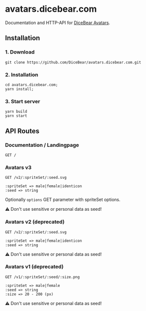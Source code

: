 # avatars.dicebear.com

Documentation and HTTP-API for [DiceBear Avatars](https://github.com/DiceBear/avatars).

## Installation

### 1. Download

```
git clone https://github.com/DiceBear/avatars.dicebear.com.git
```

### 2. Installation

```
cd avatars.dicebear.com;
yarn install;
```

### 3. Start server

```
yarn build
yarn start
```

## API Routes

### Documentation / Landingpage

```
GET /
```

### Avatars v3

```
GET /v2/:spriteSet/:seed.svg
```

```
:spriteSet => male|female|identicon
:seed => string
```

Optionally `options` GET parameter with spriteSet options.

⚠️ Don't use sensitive or personal data as seed!

### Avatars v2 (deprecated)

```
GET /v2/:spriteSet/:seed.svg
```

```
:spriteSet => male|female|identicon
:seed => string
```

⚠️ Don't use sensitive or personal data as seed!

### Avatars v1 (deprecated)

```
GET /v1/:spriteSet/:seed/:size.png
```

```
:spriteSet => male|female
:seed => string
:size => 20 - 200 (px)
```

⚠️ Don't use sensitive or personal data as seed!

